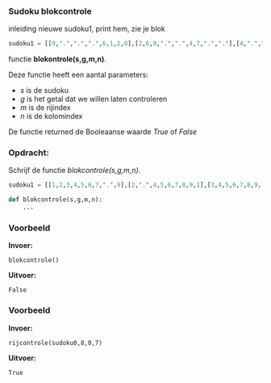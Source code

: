 ### Sudoku blokcontrole
inleiding nieuwe sudoku1, print hem, zie je blok
```python
sudoku1 = [[9,".",".",".",6,1,2,8],[2,6,8,".",".",4,7,".","."],[4,".",".",5,".",8,".",3,9],[".",8,".",2,5,".",1,4,"."],[".",".",4,8,1,".",".",9,3],[1,5,9,".",".",3,".",".",6],[5,".",2,".",".",7,4,".",8],[".",1,".",9,4,".",".",7,5],[".",4,7,1,8,".",9,".","."]]
```
functie **blokontrole(s,g,m,n)**. 

Deze functie heeft een aantal parameters:

- *s* is de sudoku
- *g* is het getal dat we willen laten controleren
- *m* is de rijindex
- *n* is de kolomindex

De functie returned de Booleaanse waarde *True* of *False*


### Opdracht: 
Schrijf de functie *blokcontrole(s,g,m,n)*.
```python
sudoku1 = [[1,2,3,4,5,6,7,".",9],[2,".",4,5,6,7,8,9,1],[3,4,5,6,7,8,9,".",2],[4,5,".",7,8,9,1,2,3],[5,6,7,8,9,1,2,3,4],[6,7,8,9,1,2,3,4,5],[7,8,9,1,2,3,4,5,6],[8,9,1,2,3,4,5,6,7],[9,1,2,3,4,5,6,7,8]]

def blokcontrole(s,g,m,n):
    ...
```


### Voorbeeld
**Invoer:**

    blokcontrole()
**Uitvoer:**

    False

### Voorbeeld
**Invoer:**

    rijcontrole(sudoku0,8,0,7)
**Uitvoer:**

    True
